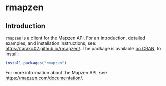 rmapzen
================

<!-- README.md is generated from README.Rmd. Please edit that file -->
Introduction
------------

`rmapzen` is a client for the Mapzen API. For an introduction, detailed examples, and installation instructions, see: <https://tarakc02.github.io/rmapzen/>. The package is available [on CRAN](https://cran.r-project.org/package=rmapzen), to install:

``` r
install.packages("rmapzen")
```

For more information about the Mapzen API, see <https://mapzen.com/documentation/>.
